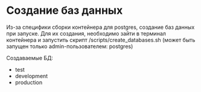 # Создание баз данных

Из-за специфики сборки контейнера для postgres, создание баз данных при запуске.
Для их создания, необходимо зайти в терминал контейнера и запустить скрипт 
/scripts/create_databases.sh (может быть запущен только admin-пользователем:
postgres)

Создаваемые БД:
* test
* development
* production
